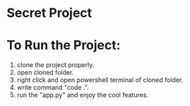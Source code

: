 # Secret Project

# To Run the Project:
  1. clone the project properly.
  2. open cloned folder.
  3. right click and open powershell terminal of cloned folder.
  4. write command "code .".
  5. run the "app.py" and enjoy the cool features.
